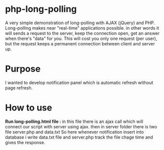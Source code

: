 # php-long-polling
A very simple demonstration of long-polling with AJAX (jQuery) and PHP. Long-polling makes near "real-time" applications possible. in other words it will sends a request to the server, keep the connection open, get an answer when there's "data" for you. This will cost you only one request (per user), but the request keeps a permanent connection between client and server up.

# Purpose 
I wanted to develop notification panel which is automatic refresh without page refresh.

# How to use
<b>Run long-polling.html file : </b> in this file there is an ajax call which will connect our script with server using ajax.
then in server folder there is two file server.php and data.txt
So here whenever notification insert into database i write data.txt file and server.php track the file chage time and gives the response.


